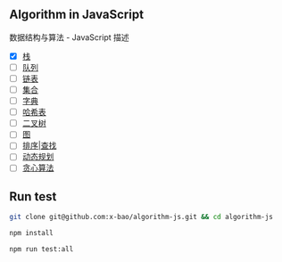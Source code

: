 Algorithm in JavaScript
---

数据结构与算法 - JavaScript 描述

- [x] [栈](https://github.com/x-bao/algorithm-js/tree/master/stack)
- [ ] [队列](#)
- [ ] [链表](#)
- [ ] [集合](#)
- [ ] [字典](#)
- [ ] [哈希表](#)
- [ ] [二叉树](#)
- [ ] [图](#)
- [ ] [排序|查找](#)
- [ ] [动态规划](#)
- [ ] [贪心算法](#)

Run test
---

```bash
git clone git@github.com:x-bao/algorithm-js.git && cd algorithm-js

npm install

npm run test:all
```
